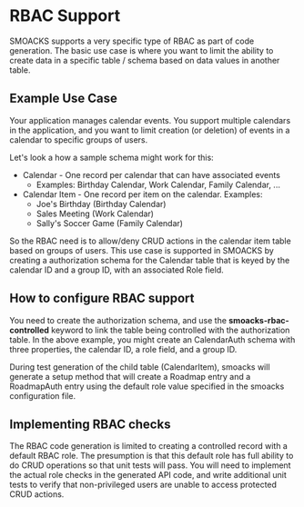 RBAC Support
============

SMOACKS supports a very specific type of RBAC as part of code generation. The
basic use case is where you want to limit the ability to create data in a 
specific table / schema based on data values in another table.

Example Use Case
----------------

Your application manages calendar events. You support multiple calendars in
the application, and you want to limit creation (or deletion) of events in a
calendar to specific groups of users.

Let's look a how a sample schema might work for this:

* Calendar - One record per calendar that can have associated events
    * Examples: Birthday Calendar, Work Calendar, Family Calendar, ...
* Calendar Item - One record per item on the calendar. Examples: 
    * Joe's Birthday (Birthday Calendar)
    * Sales Meeting (Work Calendar)
    * Sally's Soccer Game (Family Calendar)

So the RBAC need is to allow/deny CRUD actions in the calendar item table
based on groups of users. This use case is supported in SMOACKS by
creating a authorization schema for the Calendar table that is keyed by
the calendar ID and a group ID, with an associated Role field.

How to configure RBAC support
-----------------------------

You need to create the authorization schema, and use the **smoacks-rbac-controlled**
keyword to link the table being controlled with the authorization table. In the
above example, you might create an CalendarAuth schema with three properties, the
calendar ID, a role field, and a group ID.

During test generation of the child table (CalendarItem), smoacks will generate
a setup method that will create a Roadmap entry and a RoadmapAuth entry using the
default role value specified in the smoacks configuration file.

Implementing RBAC checks
------------------------
The RBAC code generation is limited to creating a controlled record with a default
RBAC role. The presumption is that this default role has full ability to do CRUD
operations so that unit tests will pass. You will need to implement the actual
role checks in the generated API code, and write additional unit tests to verify
that non-privileged users are unable to access protected CRUD actions.
